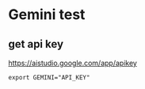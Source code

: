 # Gemini test

## get api key

https://aistudio.google.com/app/apikey

```
export GEMINI="API_KEY"

```
